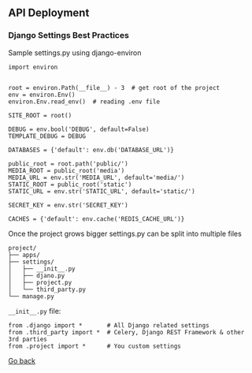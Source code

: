 ## API Deployment

### Django Settings Best Practices

Sample settings.py using django-environ

    import environ


    root = environ.Path(__file__) - 3  # get root of the project
    env = environ.Env()
    environ.Env.read_env()  # reading .env file

    SITE_ROOT = root()

    DEBUG = env.bool('DEBUG', default=False)
    TEMPLATE_DEBUG = DEBUG

    DATABASES = {'default': env.db('DATABASE_URL')}

    public_root = root.path('public/')
    MEDIA_ROOT = public_root('media')
    MEDIA_URL = env.str('MEDIA_URL', default='media/')
    STATIC_ROOT = public_root('static')
    STATIC_URL = env.str('STATIC_URL', default='static/')

    SECRET_KEY = env.str('SECRET_KEY')

    CACHES = {'default': env.cache('REDIS_CACHE_URL')}

Once the project grows bigger settings.py can be split into multiple files

    project/
    ├── apps/
    ├── settings/
    │   ├── __init__.py
    │   ├── djano.py
    │   ├── project.py
    │   └── third_party.py
    └── manage.py

`__init__.py` file:

    from .django import *       # All Django related settings
    from .third_party import *  # Celery, Django REST Framework & other 3rd parties
    from .project import *      # You custom settings

[Go back](../README.md)
